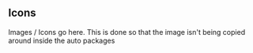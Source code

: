 ## Icons

Images / Icons go here. This is done so that the image isn't being copied around inside the auto packages
